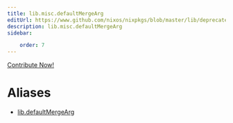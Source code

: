 ```yaml
---
title: lib.misc.defaultMergeArg
editUrl: https://www.github.com/nixos/nixpkgs/blob/master/lib/deprecated.nix#L18C21
description: lib.misc.defaultMergeArg
sidebar:

    order: 7
---
```


<a href="https://www.github.com/nixos/nixpkgs/blob/master/lib/deprecated.nix#L18C21">Contribute Now!</a>


# Aliases

- [lib.defaultMergeArg](/reference/libdefaultMergeArg)


